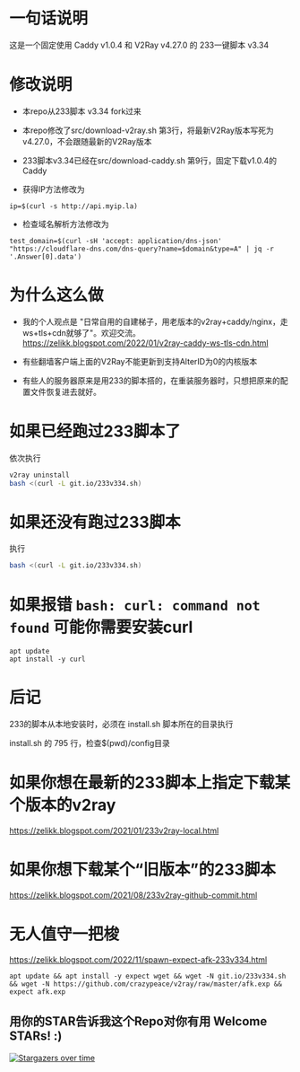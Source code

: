 # 一句话说明
这是一个固定使用 Caddy v1.0.4 和 V2Ray v4.27.0 的 233一键脚本 v3.34

# 修改说明
- 本repo从233脚本 v3.34 fork过来

- 本repo修改了src/download-v2ray.sh 第3行，将最新V2Ray版本写死为 v4.27.0，不会跟随最新的V2Ray版本

- 233脚本v3.34已经在src/download-caddy.sh 第9行，固定下载v1.0.4的Caddy

- 获得IP方法修改为 
```
ip=$(curl -s http://api.myip.la)
```

- 检查域名解析方法修改为 
```
test_domain=$(curl -sH 'accept: application/dns-json' "https://cloudflare-dns.com/dns-query?name=$domain&type=A" | jq -r '.Answer[0].data')
```

# 为什么这么做
- 我的个人观点是 "日常自用的自建梯子，用老版本的v2ray+caddy/nginx，走ws+tls+cdn就够了"。欢迎交流。
https://zelikk.blogspot.com/2022/01/v2ray-caddy-ws-tls-cdn.html

- 有些翻墙客户端上面的V2Ray不能更新到支持AlterID为0的内核版本

- 有些人的服务器原来是用233的脚本搭的，在重装服务器时，只想把原来的配置文件恢复进去就好。

# 如果已经跑过233脚本了
依次执行

```bash
v2ray uninstall
bash <(curl -L git.io/233v334.sh)
```

# 如果还没有跑过233脚本
执行

```bash
bash <(curl -L git.io/233v334.sh)
```
# 如果报错 `bash: curl: command not found` 可能你需要安装curl
```
apt update
apt install -y curl
```

# 后记

233的脚本从本地安装时，必须在 install.sh 脚本所在的目录执行

install.sh 的 795 行，检查$(pwd)/config目录

# 如果你想在最新的233脚本上指定下载某个版本的v2ray
https://zelikk.blogspot.com/2021/01/233v2ray-local.html

# 如果你想下载某个“旧版本”的233脚本
https://zelikk.blogspot.com/2021/08/233v2ray-github-commit.html

# 无人值守一把梭
https://zelikk.blogspot.com/2022/11/spawn-expect-afk-233v334.html
```
apt update && apt install -y expect wget && wget -N git.io/233v334.sh && wget -N https://github.com/crazypeace/v2ray/raw/master/afk.exp && expect afk.exp
```

## 用你的STAR告诉我这个Repo对你有用 Welcome STARs! :)

[![Stargazers over time](https://starchart.cc/crazypeace/v2ray.svg)](https://starchart.cc/crazypeace/v2ray)
